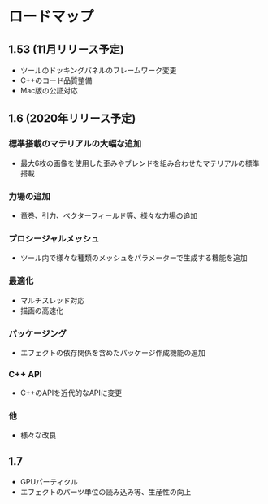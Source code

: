 
# ロードマップ

## 1.53 (11月リリース予定)

- ツールのドッキングパネルのフレームワーク変更
- C++のコード品質整備
- Mac版の公証対応

## 1.6 (2020年リリース予定)

### 標準搭載のマテリアルの大幅な追加

- 最大6枚の画像を使用した歪みやブレンドを組み合わせたマテリアルの標準搭載

### 力場の追加

- 竜巻、引力、ベクターフィールド等、様々な力場の追加

### プロシージャルメッシュ

- ツール内で様々な種類のメッシュをパラメーターで生成する機能を追加

### 最適化

- マルチスレッド対応
- 描画の高速化

### パッケージング

- エフェクトの依存関係を含めたパッケージ作成機能の追加

### C++ API

- C++のAPIを近代的なAPIに変更

### 他

- 様々な改良

## 1.7

- GPUパーティクル
- エフェクトのパーツ単位の読み込み等、生産性の向上

